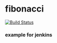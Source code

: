 # fibonacci
[![Build Status](http://44.208.152.102/buildStatus/icon?job=fibonacci)](http://44.208.152.102/job/fibonacci/)
### example for jenkins
